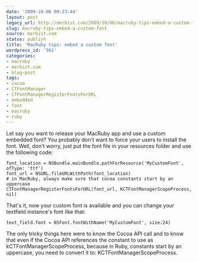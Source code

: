 ```yaml
---
date: '2009-10-06 09:23:44'
layout: post
legacy_url: http://merbist.com/2009/10/06/macruby-tips-embed-a-custom-font/
slug: macruby-tips-embed-a-custom-font
source: merbist.com
status: publish
title: 'MacRuby tips: embed a custom font'
wordpress_id: '561'
categories:
- macruby
- merbist.com
- blog-post
tags:
- cocoa
- CTFontManager
- CTFontManagerRegisterFontsForURL
- embedded
- font
- macruby
- ruby
---
```


Let say you want to release your MacRuby app and use a custom embedded font?
You probably don't want to force your users to install the font.
Well, don't worry, just put the font file in your resources folder and use the following code:

    
    font_location = NSBundle.mainBundle.pathForResource('MyCustomFont', ofType: 'ttf')
    font_url = NSURL.fileURLWithPath(font_location)
    # in MacRuby, always make sure that cocoa constants start by an uppercase
    CTFontManagerRegisterFontsForURL(font_url, KCTFontManagerScopeProcess, nil)


That's it, now your custom font is available and you can change your textfield instance's font like that:

    
    text_field.font = NSFont.fontWithName('MyCustomFont', size:24)


The only tricky things here were to know the Cocoa API call and to know that even if the Cocoa API references the constant to use as kCTFontManagerScopeProcess, because in Ruby, constants start by an uppercase, you need to convert it to: KCTFontManagerScopeProcess.
